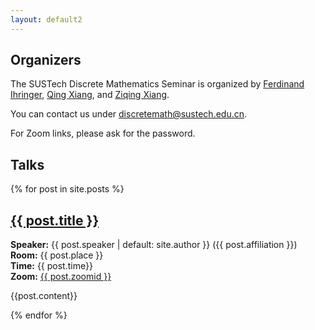 ```yaml
---
layout: default2
---
```


## Organizers

The SUSTech Discrete Mathematics Seminar is organized by [Ferdinand Ihringer](http://math.ihringer.org), [Qing Xiang](https://www.sustech.edu.cn/en/faculties/xiangqing.html), and [Ziqing Xiang](http://www.ziqing.org).

You can contact us under [discretemath@sustech.edu.cn](mailto:discretemath@sustech.edu.cn).

For Zoom links, please ask for the password.

## Talks

  {% for post in site.posts %}
  <article>

<h2><a href="{{ post.url }}">{{ post.title }}</a></h2>

<p class="view">
<strong>Speaker:</strong> {{ post.speaker | default: site.author }} ({{ post.affiliation }})<br>
<strong>Room:</strong> {{ post.place }}<br>
<strong>Time:</strong> {{ post.time}} <br>
<strong>Zoom:</strong> <a href="https://us06web.zoom.us/j/{{post.zoomid}}">{{ post.zoomid }}</a> 
</p>

{{post.content}}




  </article>
{% endfor %}

